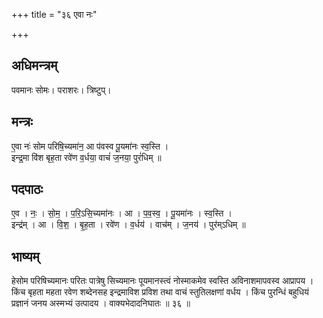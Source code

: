 +++
title = "३६ एवा नः"

+++
## अधिमन्त्रम्
पवमानः सोमः। पराशरः। त्रिष्टुप्।

## मन्त्रः
ए॒वा नः॑ सोम परिषि॒च्यमा॑न॒ आ प॑वस्व पू॒यमा॑नः स्व॒स्ति ।  
इन्द्र॒मा वि॑श बृह॒ता रवे॑ण व॒र्धया॒ वाचं॑ ज॒नया॒ पुरं॑धिम् ॥

## पदपाठः
ए॒व । नः॒ । सो॒म॒ । प॒रि॒ऽसि॒च्यमा॑नः । आ । प॒व॒स्व॒ । पू॒यमा॑नः । स्व॒स्ति ।  
इन्द्र॑म् । आ । वि॒श॒ । बृ॒ह॒ता । रवे॑ण । व॒र्धय॑ । वाच॑म् । ज॒नय॑ । पुर॑म्ऽधिम् ॥

## भाष्यम्
हेसोम परिषिच्यमानः परितः पात्रेषु सिच्यमानः पूयमानस्त्वं नोस्माकमेव स्वस्ति अविनाशमापवस्व आप्रापय । किंच बृहता महता रवेण शब्देनसह इन्द्रमाविश प्रविश तथा वाचं स्तुतिलक्षणां वर्धय । किंच पुरन्धिं बहुधियं प्रज्ञानं जनय अस्मभ्यं उत्पादय । वाक्यभेदादनिघातः ॥ ३६ ॥